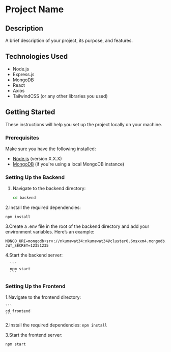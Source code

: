 # Project Name

## Description

A brief description of your project, its purpose, and features.

## Technologies Used

- Node.js
- Express.js
- MongoDB
- React
- Axios
- TailwindCSS (or any other libraries you used)

## Getting Started

These instructions will help you set up the project locally on your machine.

### Prerequisites

Make sure you have the following installed:

- [Node.js](https://nodejs.org/en/download/) (version X.X.X)
- [MongoDB](https://www.mongodb.com/try/download/community) (if you're using a local MongoDB instance)

### Setting Up the Backend

1. Navigate to the backend directory:

   ```bash
   cd backend
   ```
2.Install the required dependencies:

   ```
   npm install
   ```
3.Create a .env file in the root of the backend directory and add your environment variables. Here’s an example:

   ```
   MONGO_URI=mongodb+srv://nkumawat34:nkumawat34@cluster0.6msxxm4.mongodb.net/backend_intern
   JWT_SECRET=12351235
   ```
4.Start the backend server:

      ```
      npm start
      ```
 ### Setting Up the Frontend

 1.Navigate to the frontend directory:

    ```
    cd frontend
    ```
    
 2.Install the required dependencies:
    ```
    npm install
    ```
    
 3.Start the frontend server:
   ```
   npm start
   ``` 
